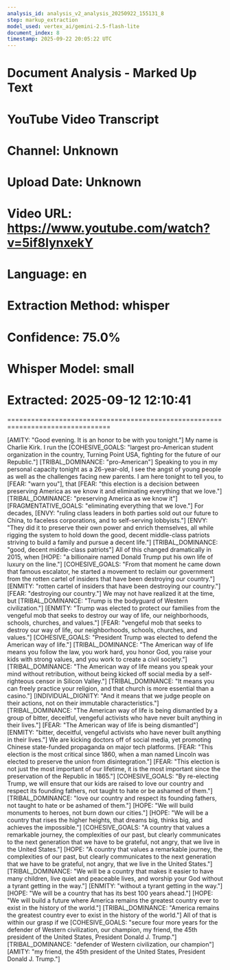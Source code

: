 ```yaml
---
analysis_id: analysis_v2_analysis_20250922_155131_8
step: markup_extraction
model_used: vertex_ai/gemini-2.5-flash-lite
document_index: 8
timestamp: 2025-09-22 20:05:22 UTC
---
```


# Document Analysis - Marked Up Text

# YouTube Video Transcript
# Channel: Unknown
# Upload Date: Unknown
# Video URL: https://www.youtube.com/watch?v=5if8lynxekY
# Language: en
# Extraction Method: whisper
# Confidence: 75.0%
# Whisper Model: small
# Extracted: 2025-09-12 12:10:41

================================================================================

[AMITY: "Good evening. It is an honor to be with you tonight."] My name is Charlie Kirk. I run the [COHESIVE_GOALS: "largest pro-American student organization in the country, Turning Point USA, fighting for the future of our Republic."] [TRIBAL_DOMINANCE: "pro-American"] Speaking to you in my personal capacity tonight as a 26-year-old, I see the angst of young people as well as the challenges facing new parents. I am here tonight to tell you, to [FEAR: "warn you"], that [FEAR: "this election is a decision between preserving America as we know it and eliminating everything that we love."] [TRIBAL_DOMINANCE: "preserving America as we know it"] [FRAGMENTATIVE_GOALS: "eliminating everything that we love."] For decades, [ENVY: "ruling class leaders in both parties sold out our future to China, to faceless corporations, and to self-serving lobbyists."] [ENVY: "They did it to preserve their own power and enrich themselves, all while rigging the system to hold down the good, decent middle-class patriots striving to build a family and pursue a decent life."] [TRIBAL_DOMINANCE: "good, decent middle-class patriots"] All of this changed dramatically in 2015, when [HOPE: "a billionaire named Donald Trump put his own life of luxury on the line."] [COHESIVE_GOALS: "From that moment he came down that famous escalator, he started a movement to reclaim our government from the rotten cartel of insiders that have been destroying our country."] [ENMITY: "rotten cartel of insiders that have been destroying our country."] [FEAR: "destroying our country."] We may not have realized it at the time, but [TRIBAL_DOMINANCE: "Trump is the bodyguard of Western civilization."] [ENMITY: "Trump was elected to protect our families from the vengeful mob that seeks to destroy our way of life, our neighborhoods, schools, churches, and values."] [FEAR: "vengeful mob that seeks to destroy our way of life, our neighborhoods, schools, churches, and values."] [COHESIVE_GOALS: "President Trump was elected to defend the American way of life."] [TRIBAL_DOMINANCE: "The American way of life means you follow the law, you work hard, you honor God, you raise your kids with strong values, and you work to create a civil society."] [TRIBAL_DOMINANCE: "The American way of life means you speak your mind without retribution, without being kicked off social media by a self-righteous censor in Silicon Valley."] [TRIBAL_DOMINANCE: "It means you can freely practice your religion, and that church is more essential than a casino."] [INDIVIDUAL_DIGNITY: "And it means that we judge people on their actions, not on their immutable characteristics."] [TRIBAL_DOMINANCE: "The American way of life is being dismantled by a group of bitter, deceitful, vengeful activists who have never built anything in their lives."] [FEAR: "The American way of life is being dismantled"] [ENMITY: "bitter, deceitful, vengeful activists who have never built anything in their lives."] We are kicking doctors off of social media, yet promoting Chinese state-funded propaganda on major tech platforms. [FEAR: "This election is the most critical since 1860, when a man named Lincoln was elected to preserve the union from disintegration."] [FEAR: "This election is not just the most important of our lifetime, it is the most important since the preservation of the Republic in 1865."] [COHESIVE_GOALS: "By re-electing Trump, we will ensure that our kids are raised to love our country and respect its founding fathers, not taught to hate or be ashamed of them."] [TRIBAL_DOMINANCE: "love our country and respect its founding fathers, not taught to hate or be ashamed of them."] [HOPE: "We will build monuments to heroes, not burn down our cities."] [HOPE: "We will be a country that rises the higher heights, that dreams big, thinks big, and achieves the impossible."] [COHESIVE_GOALS: "A country that values a remarkable journey, the complexities of our past, but clearly communicates to the next generation that we have to be grateful, not angry, that we live in the United States."] [HOPE: "A country that values a remarkable journey, the complexities of our past, but clearly communicates to the next generation that we have to be grateful, not angry, that we live in the United States."] [TRIBAL_DOMINANCE: "We will be a country that makes it easier to have many children, live quiet and peaceable lives, and worship your God without a tyrant getting in the way."] [ENMITY: "without a tyrant getting in the way."] [HOPE: "We will be a country that has its best 100 years ahead."] [HOPE: "We will build a future where America remains the greatest country ever to exist in the history of the world."] [TRIBAL_DOMINANCE: "America remains the greatest country ever to exist in the history of the world."] All of that is within our grasp if we [COHESIVE_GOALS: "secure four more years for the defender of Western civilization, our champion, my friend, the 45th president of the United States, President Donald J. Trump."] [TRIBAL_DOMINANCE: "defender of Western civilization, our champion"] [AMITY: "my friend, the 45th president of the United States, President Donald J. Trump."]